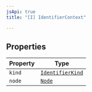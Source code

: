 ```yaml
---
jsApi: true
title: "[I] IdentifierContext"

---
```

## Properties

| Property | Type |
| ------ | ------ |
| `kind` | [`IdentifierKind`](../enumerations/IdentifierKind.md) |
| `node` | [`Node`](../type-aliases/Node.md) |
